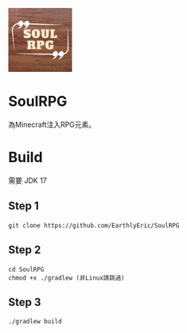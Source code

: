 ![](/docs/icon.png)
# SoulRPG
為Minecraft注入RPG元素。
# Build
需要 JDK 17
## Step 1
```
git clone https://github.com/EarthlyEric/SoulRPG
```
## Step 2 
```
cd SoulRPG
chmod +x ./gradlew (非Linux請跳過)
```
## Step 3 
```
./gradlew build
```
